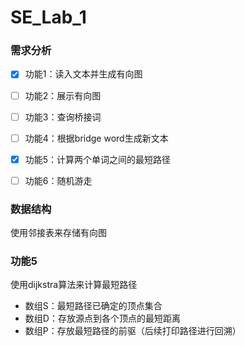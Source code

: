 # SE_Lab_1

### 需求分析

- [x] 功能1：读入文本并生成有向图
- [ ] 功能2：展示有向图
- [ ] 功能3：查询桥接词
- [ ] 功能4：根据bridge word生成新文本
- [x] 功能5：计算两个单词之间的最短路径
- [ ] 功能6：随机游走


### 数据结构

使用邻接表来存储有向图

### 功能5

使用dijkstra算法来计算最短路径
- 数组S：最短路径已确定的顶点集合
- 数组D：存放源点到各个顶点的最短距离
- 数组P：存放最短路径的前驱（后续打印路径进行回溯）